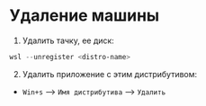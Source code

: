 # Удаление машины

1. Удалить тачку, ее диск:
```powershell
wsl --unregister <distro-name>
```

2. Удалить приложение с этим дистрибутивом:
 - `Win+s` --> `Имя дистрибутива` --> `Удалить`